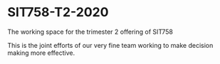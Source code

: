 # SIT758-T2-2020
The working space for the trimester 2 offering of SIT758

This is the joint efforts of our very fine team working to make decision making more effective.
